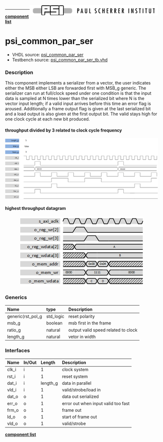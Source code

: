 <img align="right" src="../psi_logo.png">

***

[**component list**](../README.md)

# psi_common_par_ser
 - VHDL source: [psi_common_par_ser](../../hdl/psi_common_par_ser.vhd)
 - Testbench source: [psi_common_par_ser_tb.vhd](../../testbench/psi_common_par_ser_tb/psi_common_par_ser_tb.vhd)

### Description
This component implements a serializer from a vector, the user indicates either the MSB either LSB are forwarded first with MSB_g generic. The serializer can run at full/clock speed  under one condition is that the input data is sampled at N times lower than the serialized bit where N is the vector input length; if a valid input arrives before this time an error flag is aroused.
Additionally a frame output flag is given at the last serialized bit and a load output is also given at the first output bit. The valid stays high for one clock cycle at each new bit produced.


#### throughput divided by 3 related to clock cycle frequency
<p align="center"><img src="psi_common_par_ser_fig0.png"></p>

#### highest throughput datagram
<p align="center"><img src="psi_common_par_ser_fig1.png"></p>

### Generics
| Name              | type      | Description                         |
|:------------------|:----------|:------------------------------------|
| generic(rst_pol_g | std_logic | reset polarity                      |
| msb_g             | boolean   | msb first in the frame              |
| ratio_g           | natural   | output valid speed related to clock |
| length_g          | natural   | vetor in width                      |

### Interfaces
| Name   | In/Out   | Length   | Description                         |
|:-------|:---------|:---------|:------------------------------------|
| clk_i  | i        | 1        | clock system                        |
| rst_i  | i        | 1        | reset system                        |
| dat_i  | i        | length_g | data in parallel                    |
| vld_i  | i        | 1        | valid/strobe/load in                |
| dat_o  | o        | 1        | data out serialized                 |
| err_o  | o        | 1        | error out when input valid too fast |
| frm_o  | o        | 1        | frame out                           |
| ld_o   | o        | 1        | start of frame out                  |
| vld_o  | o        | 1        | valid/strobe                        |


[**component list**](../README.md)
